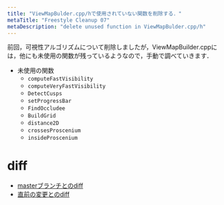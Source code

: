```yaml
---
title: "ViewMapBulder.cpp/hで使用されていない関数を削除する．"
metaTitle: "Freestyle Cleanup 07"
metaDescription: "delete unused function in ViewMapBulder.cpp/h"
---
```


前回，可視性アルゴリズムについて削除しましたが，ViewMapBuilder.cppには，他にも未使用の関数が残っているようなので，手動で調べていきます．

* 未使用の関数
    * `computeFastVisibility`
    * `computeVeryFastVisibility`
    * `DetectCusps`
    * `setProgressBar`
    * `FindOccludee`
    * `BuildGrid`
    * `distance2D`
    * `crossesProscenium`
    * `insideProscenium`

# diff
* [masterブランチとのdiff](https://gist.github.com/hzuika/d70ec61c6731d2dfd6c627e52e65c281)
* [直前の変更とのdiff](https://gist.github.com/hzuika/aec378bb7d461671239da286d0b701b0)